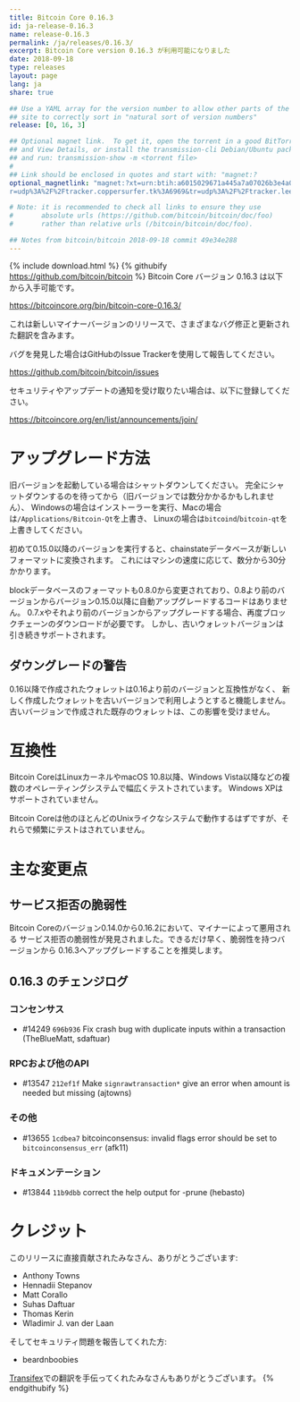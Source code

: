 ```yaml
---
title: Bitcoin Core 0.16.3
id: ja-release-0.16.3
name: release-0.16.3
permalink: /ja/releases/0.16.3/
excerpt: Bitcoin Core version 0.16.3 が利用可能になりました
date: 2018-09-18
type: releases
layout: page
lang: ja
share: true

## Use a YAML array for the version number to allow other parts of the
## site to correctly sort in "natural sort of version numbers"
release: [0, 16, 3]

## Optional magnet link.  To get it, open the torrent in a good BitTorrent client
## and View Details, or install the transmission-cli Debian/Ubuntu package
## and run: transmission-show -m <torrent file>
#
## Link should be enclosed in quotes and start with: "magnet:?
optional_magnetlink: "magnet:?xt=urn:btih:a6015029671a445a7a07026b3e4a0fe54c2b2df3&dn=bitcoin-core-0.16.3&tr=udp%3A%2F%2Ftracker.openbittorrent.com%3A80&tr=udp%3A%2F%2Ftracker.opentrackr.org%3A1337&t
r=udp%3A%2F%2Ftracker.coppersurfer.tk%3A6969&tr=udp%3A%2F%2Ftracker.leechers-paradise.org%3A6969&tr=udp%3A%2F%2Fzer0day.ch%3A1337&tr=udp%3A%2F%2Fexplodie.org%3A6969"

# Note: it is recommended to check all links to ensure they use
#       absolute urls (https://github.com/bitcoin/bitcoin/doc/foo)
#       rather than relative urls (/bitcoin/bitcoin/doc/foo).

## Notes from bitcoin/bitcoin 2018-09-18 commit 49e34e288
---
```

{% include download.html %}
{% githubify https://github.com/bitcoin/bitcoin %}
Bitcoin Core バージョン 0.16.3 は以下から入手可能です。

  <https://bitcoincore.org/bin/bitcoin-core-0.16.3/>

これは新しいマイナーバージョンのリリースで、さまざまなバグ修正と更新された翻訳を含みます。

バグを発見した場合はGitHubのIssue Trackerを使用して報告してください。

  <https://github.com/bitcoin/bitcoin/issues>

セキュリティやアップデートの通知を受け取りたい場合は、以下に登録してください。

  <https://bitcoincore.org/en/list/announcements/join/>

アップグレード方法
==============

旧バージョンを起動している場合はシャットダウンしてください。
完全にシャットダウンするのを待ってから（旧バージョンでは数分かかるかもしれません）、
Windowsの場合はインストーラーを実行、Macの場合は`/Applications/Bitcoin-Qt`を上書き、
Linuxの場合は`bitcoind`/`bitcoin-qt`を上書きしてください。

初めて0.15.0以降のバージョンを実行すると、chainstateデータベースが新しいフォーマットに変換されます。
これにはマシンの速度に応じて、数分から30分かかります。

blockデータベースのフォーマットも0.8.0から変更されており、0.8より前のバージョンからバージョン0.15.0以降に自動アップグレードするコードはありません。
0.7.xやそれより前のバージョンからアップグレードする場合、再度ブロックチェーンのダウンロードが必要です。
しかし、古いウォレットバージョンは引き続きサポートされます。

ダウングレードの警告
-------------------

0.16以降で作成されたウォレットは0.16より前のバージョンと互換性がなく、
新しく作成したウォレットを古いバージョンで利用しようとすると機能しません。
古いバージョンで作成された既存のウォレットは、この影響を受けません。

互換性
==============

Bitcoin CoreはLinuxカーネルやmacOS 10.8以降、Windows Vista以降などの複数のオペレーティングシステムで幅広くテストされています。
Windows XPはサポートされていません。

Bitcoin Coreは他のほとんどのUnixライクなシステムで動作するはずですが、それらで頻繁にテストはされていません。

主な変更点
===============

サービス拒否の脆弱性
-------------------------------

Bitcoin Coreのバージョン0.14.0から0.16.2において、マイナーによって悪用される
サービス拒否の脆弱性が発見されました。できるだけ早く、脆弱性を持つバージョンから
0.16.3へアップグレードすることを推奨します。

0.16.3 のチェンジログ
------------------

### コンセンサス
- #14249 `696b936` Fix crash bug with duplicate inputs within a transaction (TheBlueMatt, sdaftuar)

### RPCおよび他のAPI
- #13547 `212ef1f` Make `signrawtransaction*` give an error when amount is needed but missing (ajtowns)

### その他
- #13655 `1cdbea7` bitcoinconsensus: invalid flags error should be set to `bitcoinconsensus_err` (afk11)

### ドキュメンテーション
- #13844 `11b9dbb` correct the help output for -prune (hebasto)

クレジット
=======

このリリースに直接貢献されたみなさん、ありがとうございます:

- Anthony Towns
- Hennadii Stepanov
- Matt Corallo
- Suhas Daftuar
- Thomas Kerin
- Wladimir J. van der Laan

そしてセキュリティ問題を報告してくれた方:

- beardnboobies

[Transifex](https://www.transifex.com/projects/p/bitcoin/)での翻訳を手伝ってくれたみなさんもありがとうございます。
{% endgithubify %}

